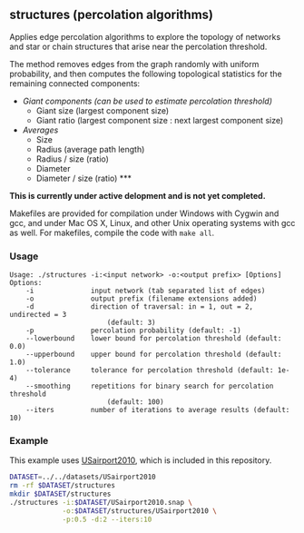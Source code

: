structures (percolation algorithms)
-----------------------------------

Applies edge percolation algorithms to explore the topology of networks
and star or chain structures that arise near the percolation threshold.

The method removes edges from the graph randomly with uniform probability,
and then computes the following topological statistics for the remaining
connected components:

  * *Giant components (can be used to estimate percolation threshold)*
    * Giant size (largest component size)
    * Giant ratio (largest component size : next largest component size)
  * *Averages*
    * Size
    * Radius (average path length)
    * Radius / size (ratio)
    * Diameter
    * Diameter / size (ratio) ***

**This is currently under active delopment and is not yet completed.**

Makefiles are provided for compilation under Windows with Cygwin and gcc,
and under Mac OS X, Linux, and other Unix operating systems with gcc as
well. For makefiles, compile the code with `make all`.

### Usage ###

```
Usage: ./structures -i:<input network> -o:<output prefix> [Options]
Options:
    -i              input network (tab separated list of edges)
    -o              output prefix (filename extensions added)
    -d              direction of traversal: in = 1, out = 2, undirected = 3
                        (default: 3)
    -p              percolation probability (default: -1)
    --lowerbound    lower bound for percolation threshold (default: 0.0)
    --upperbound    upper bound for percolation threshold (default: 1.0)
    --tolerance     tolerance for percolation threshold (default: 1e-4)
    --smoothing     repetitions for binary search for percolation threshold 
                        (default: 100)
    --iters         number of iterations to average results (default: 10)
```

### Example ###

This example uses [USairport2010](/contrib/yins-enas/datasets/USairport2010),
which is included in this repository. 

```bash
DATASET=../../datasets/USairport2010
rm -rf $DATASET/structures
mkdir $DATASET/structures
./structures -i:$DATASET/USairport2010.snap \
             -o:$DATASET/structures/USairport2010 \
             -p:0.5 -d:2 --iters:10
```